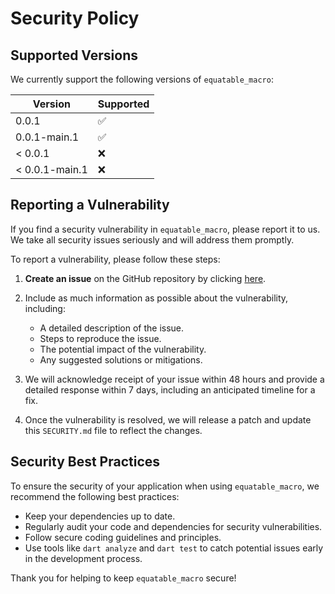 # Security Policy

## Supported Versions

We currently support the following versions of `equatable_macro`:

| Version           | Supported          |
| ----------------- | ------------------ |
| 0.0.1             | :white_check_mark: |
| 0.0.1-main.1      | :white_check_mark: |
| < 0.0.1           | :x:                |
| < 0.0.1-main.1    | :x:                |

## Reporting a Vulnerability

If you find a security vulnerability in `equatable_macro`, please report it to us. We take all security issues seriously and will address them promptly.

To report a vulnerability, please follow these steps:

1. **Create an issue** on the GitHub repository by clicking [here](https://github.com/antinna/equatable_macro/issues/new?assignees=&labels=security&template=security_vulnerability.md&title=Security+Vulnerability).

2. Include as much information as possible about the vulnerability, including:

    - A detailed description of the issue.
    - Steps to reproduce the issue.
    - The potential impact of the vulnerability.
    - Any suggested solutions or mitigations.

3. We will acknowledge receipt of your issue within 48 hours and provide a detailed response within 7 days, including an anticipated timeline for a fix.

4. Once the vulnerability is resolved, we will release a patch and update this `SECURITY.md` file to reflect the changes.

## Security Best Practices

To ensure the security of your application when using `equatable_macro`, we recommend the following best practices:

- Keep your dependencies up to date.
- Regularly audit your code and dependencies for security vulnerabilities.
- Follow secure coding guidelines and principles.
- Use tools like `dart analyze` and `dart test` to catch potential issues early in the development process.

Thank you for helping to keep `equatable_macro` secure!
